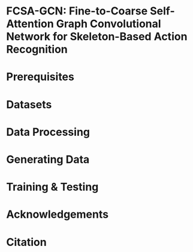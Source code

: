 # FCSA-GCN: Fine-to-Coarse Self-Attention Graph Convolutional Network for Skeleton-Based Action Recognition
# Prerequisites
# Datasets
# Data Processing
# Generating Data
# Training & Testing
# Acknowledgements
# Citation
